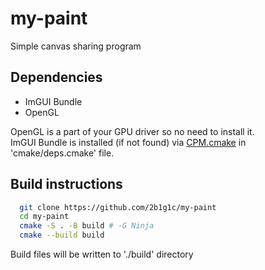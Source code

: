 # my-paint
Simple canvas sharing program

## Dependencies
- ImGUI Bundle
- OpenGL

OpenGL is a part of your GPU driver so no need to install it. <br>
ImGUI Bundle is installed (if not found) via [CPM.cmake](https://github.com/cpm-cmake/CPM.cmake) in 'cmake/deps.cmake' file.

## Build instructions
```bash
  git clone https://github.com/2b1g1c/my-paint
  cd my-paint
  cmake -S . -B build # -G Ninja
  cmake --build build
```
Build files will be written to './build' directory
